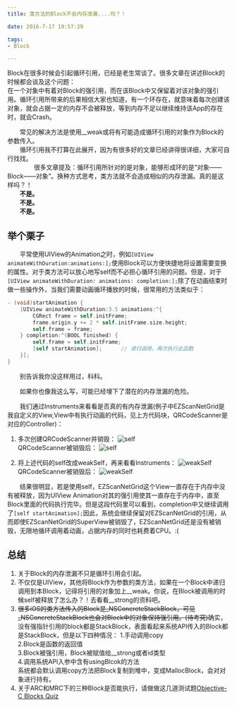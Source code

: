 ```yaml
---
title: 类方法的Block不会内存泄漏....吗？！

date: 2016-7-17 19:57:39

tags: 
- Block

---
```


Block在很多时候会引起循环引用，已经是老生常谈了。很多文章在讲述Block的时候都会谈及这个问题：    
在一个对象中有着对Block的强引用，而在该Block中又保留着对该对象的强引用。循环引用所带来的后果相信大家也知道，有一个环存在，就意味着每次创建该对象，就会占据一定的内存不会被释放，等到内存不足以继续维持该App的存在时，就会Crash。    

<!--more-->
　　常见的解决方法是使用__weak或将有可能造成循环引用的对象作为Block的参数传入。    
　　循环引用我不打算在此展开，因为有很多好的文章已经讲得很详细，大家可自行找找。    
　　
　　很多文章提及：循环引用所针对的是对象，能够形成环的是“对象——Block——对象”。换种方式思考，类方法就不会造成相似的内存泄漏。真的是这样吗？！    
　　**不是。**    
　　**不是。**    
　　**不是。**    

## 举个栗子

　　平常使用UIView的Animation之时，例如`[UIView animateWithDuration:animations:];`使用Block可以方便快捷地将设置需要变换的属性。对于类方法可以放心地写self而不必担心循环引用的问题。但是，对于`[UIView animateWithDuration: animations: completion:];`除了在动画结束时做一些操作外，当我们需要动画循环播放的时候，很常用的方法类似于：     


``` objectivec
- (void)startAnimation {
    [UIView animateWithDuration:3.5 animations:^{
        CGRect frame = self.initFrame;
        frame.origin.y += 2 * self.initFrame.size.height;
        self.frame = frame;
    } completion:^(BOOL finished) {
        self.frame = self.initFrame;
        [self startAnimation];		// 递归调用，再次执行此函数
    }];
}
```

　　别告诉我你没这样用过，科科。    

　　如果你也像我这么写，可能已经埋下了潜在的内存泄漏的危险。    

　　我们通过Instruments来看看是否真的有内存泄漏(例子中EZScanNetGrid是我自定义的View,View中有执行动画的代码，见上方代码块，QRCodeScanner是对应的Controller)：    

1. 多次创建QRCodeScanner并销毁：
   ![self](http://7xs4ed.com1.z0.glb.clouddn.com/block_self.jpg)    
   QRCodeScanner被销毁后：
   ![self](http://7xs4ed.com1.z0.glb.clouddn.com/block_self2.jpg)     


2. 将上述代码的self改成weakSelf，再来看看Instruments：
   ![weakSelf](http://7xs4ed.com1.z0.glb.clouddn.com/block_weakSelf.jpg)     
   QRCodeScanner被销毁后：
   ![weakSelf](http://7xs4ed.com1.z0.glb.clouddn.com/block_weakSelf2.jpg)     


　　结果很明显，若是使用self，EZScanNetGrid这个View一直存在于内存中没有被释放，因为UIView Animation对其的强引用使其一直存在于内存中，直至Block里面的代码执行完毕。但是这段代码里可以看到，completion中又继续调用了`[self startAnimation];`因此，系统会继续保留对EZScanNetGrid的引用，从而即使EZScanNetGrid的SuperView被销毁了，EZScanNetGrid还是没有被销毁，无限地循环调用着动画，占据内存的同时也耗费着CPU。:(


## 总结

1. 关于Block的内存泄漏不只是循环引用会引起。
2. 不仅仅是UIView，其他将Block作为参数的类方法，如果在一个Block中递归调用到本Block，记得将引用的对象加上\_\_weak。你说，在Block被调用的时候self被释放了怎么办？！去看看\_\_strong的资料吧。
3. ~~很多iOS的类方法传入的Block是\_NSConcreteStackBlock，可见\_NSConcreteStackBlock也会对Block中的对象保持强引用。(待考究)~~确实，没有强指针引用的block都是StackBlock，表面看起来系统API传入的Block都是StackBlock，但是以下四种情况：
   1.手动调用copy    
   2.Block是函数的返回值    
   3.Block被强引用，Block被赋值给__strong或者id类型    
   4.调用系统API入参中含有usingBlcok的方法    
   系统都会默认调用copy方法把Block复制到堆中，变成MallocBlock，会对对象进行持有。
4. 关于ARC和MRC下的三种Block是否能执行，请做做这几道测试题[Objective-C Blocks Quiz](http://blog.parse.com/learn/engineering/objective-c-blocks-quiz/)
